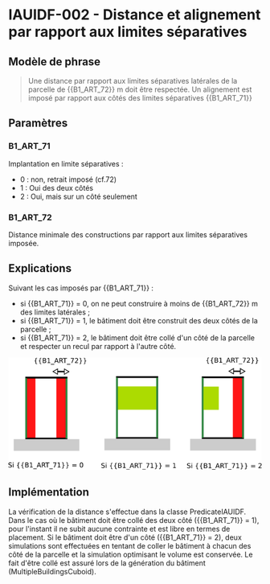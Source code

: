# IAUIDF-002 - Distance et alignement par rapport aux limites séparatives

## Modèle de phrase

> Une distance par rapport aux limites séparatives latérales de la parcelle de {{B1_ART_72}} m doit être respectée.
> Un alignement est imposé par rapport aux côtés des limites séparatives  {{B1_ART_71}}

## Paramètres

### B1_ART_71

Implantation en limite séparatives :

* 0 : non, retrait imposé (cf.72)
* 1 : Oui des deux côtés
* 2 : Oui, mais sur un côté seulement

### B1_ART_72

Distance minimale des constructions par rapport aux limites séparatives imposée.

## Explications

Suivant les cas imposés par {{B1_ART_71}} :
* si {{B1_ART_71}} = 0, on ne peut construire à moins de {{B1_ART_72}} m des limites latérales ;
* si {{B1_ART_71}} = 1, le bâtiment doit être construit des deux côtés de la parcelle ;
* si {{B1_ART_71}} = 2, le bâtiment doit être collé d'un côté de la parcelle et respecter un recul par rapport à l'autre côté.

![Image illustrant les contraintes par rapport aux limites latérales](img/IAUIDF/IAUIDF-002.png)

## Implémentation

La vérification de la distance s'effectue dans la classe PredicateIAUIDF. Dans le cas où le bâtiment doit être collé des deux côté ({{B1_ART_71}} = 1), pour l'instant il ne subit aucune contrainte et est libre en termes de placement. Si le bâtiment doit être d'un côté ({{B1_ART_71}} = 2), deux simulations sont effectuées en tentant de coller le bâtiment à chacun des côté de la parcelle et la simulation optimisant le volume est conservée. Le fait d'être collé est assuré lors de la génération du bâtiment (MultipleBuildingsCuboid).
